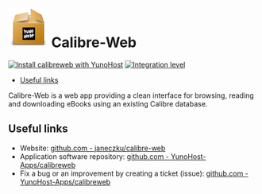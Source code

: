 # <img src="/images/yunohost_package.png" height="80px" alt="Package"> Calibre-Web

[![Install calibreweb with YunoHost](https://install-app.yunohost.org/install-with-yunohost.png)](https://install-app.yunohost.org/?app=calibreweb) [![Integration level](https://dash.yunohost.org/integration/calibreweb.svg)](https://ci-apps.yunohost.org/jenkins/job/calibreweb%20%28Community%29/lastBuild/consoleFull)

- [Useful links](#useful-links)

Calibre-Web is a web app providing a clean interface for browsing, reading and downloading eBooks using an existing Calibre database.

## Useful links

+ Website: [github.com - janeczku/calibre-web](https://github.com/janeczku/calibre-web)
+ Application software repository: [github.com - YunoHost-Apps/calibreweb](https://github.com/YunoHost-Apps/calibreweb_ynh)
+ Fix a bug or an improvement by creating a ticket (issue): [github.com - YunoHost-Apps/calibreweb](https://github.com/YunoHost-Apps/calibreweb_ynh/issues)
